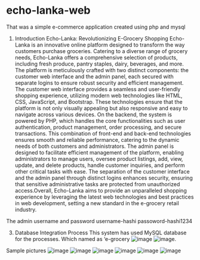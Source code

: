 # echo-lanka-web
That was a simple e-commerce application created using php and mysql

1.	Introduction
Echo-Lanka: Revolutionizing E-Grocery Shopping
Echo-Lanka is an innovative online platform designed to transform the way customers purchase groceries. Catering to a diverse range of grocery needs, Echo-Lanka offers a comprehensive selection of products, including fresh produce, pantry staples, dairy, beverages, and more.
The platform is meticulously crafted with two distinct components: the customer web interface and the admin panel, each secured with separate logins to ensure robust security and efficient management.
The customer web interface provides a seamless and user-friendly shopping experience, utilizing modern web technologies like HTML, CSS, JavaScript, and Bootstrap. These technologies ensure that the platform is not only visually appealing but also responsive and easy to navigate across various devices.
On the backend, the system is powered by PHP, which handles the core functionalities such as user authentication, product management, order processing, and secure transactions. This combination of front-end and back-end technologies ensures smooth and reliable performance, catering to the dynamic needs of both customers and administrators.
The admin panel is designed to facilitate efficient management of the platform, enabling administrators to manage users, oversee product listings, add, view, update, and delete products, handle customer inquiries, and perform other critical tasks with ease. The separation of the customer interface and the admin panel through distinct logins enhances security, ensuring that sensitive administrative tasks are protected from unauthorized access.Overall, Echo-Lanka aims to provide an unparalleled shopping experience by leveraging the latest web technologies and best practices in web development, setting a new standard in the e-grocery retail industry.

The admin username and password
	username-hashi
	passoword-hashi1234


3.	Database Integration Process
This system has used MySQL database for the processes. Which named as ‘e-grocery
![image](https://github.com/user-attachments/assets/9ddc1fd9-656b-4912-af57-edbecb7b4d7b)
![image](https://github.com/user-attachments/assets/a690d719-fe46-4772-8739-fd2aab8363b5).

Sample pictures 
![image](https://github.com/user-attachments/assets/ef500cc7-b65b-430e-88b7-c6c844101089)
![image](https://github.com/user-attachments/assets/06aef514-5820-4bf9-8543-7929e07d756f)
![image](https://github.com/user-attachments/assets/120b579c-0d26-4634-b1a4-93db707ff656)
![image](https://github.com/user-attachments/assets/df591673-4616-4a5d-afab-aa2a878f4ec8)
![image](https://github.com/user-attachments/assets/91ac8bfd-aa80-4684-aa3a-d3dd815c8ced)
![image](https://github.com/user-attachments/assets/a654568c-735e-4d82-97d2-9fd29e672d69)







